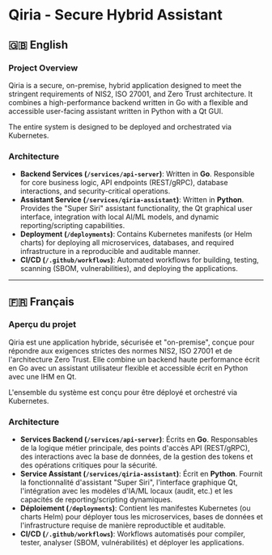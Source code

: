 # Qiria - Secure Hybrid Assistant

## 🇬🇧 English

### Project Overview

Qiria is a secure, on-premise, hybrid application designed to meet the stringent requirements of NIS2, ISO 27001, and Zero Trust architecture. It combines a high-performance backend written in Go with a flexible and accessible user-facing assistant written in Python with a Qt GUI.

The entire system is designed to be deployed and orchestrated via Kubernetes.

### Architecture

- **Backend Services (`/services/api-server`)**: Written in **Go**. Responsible for core business logic, API endpoints (REST/gRPC), database interactions, and security-critical operations.
- **Assistant Service (`/services/qiria-assistant`)**: Written in **Python**. Provides the "Super Siri" assistant functionality, the Qt graphical user interface, integration with local AI/ML models, and dynamic reporting/scripting capabilities.
- **Deployment (`/deployments`)**: Contains Kubernetes manifests (or Helm charts) for deploying all microservices, databases, and required infrastructure in a reproducible and auditable manner.
- **CI/CD (`/.github/workflows`)**: Automated workflows for building, testing, scanning (SBOM, vulnerabilities), and deploying the applications.

---

## 🇫🇷 Français

### Aperçu du projet

Qiria est une application hybride, sécurisée et "on-premise", conçue pour répondre aux exigences strictes des normes NIS2, ISO 27001 et de l'architecture Zero Trust. Elle combine un backend haute performance écrit en Go avec un assistant utilisateur flexible et accessible écrit en Python avec une IHM en Qt.

L'ensemble du système est conçu pour être déployé et orchestré via Kubernetes.

### Architecture

- **Services Backend (`/services/api-server`)**: Écrits en **Go**. Responsables de la logique métier principale, des points d'accès API (REST/gRPC), des interactions avec la base de données, de la gestion des tokens et des opérations critiques pour la sécurité.
- **Service Assistant (`/services/qiria-assistant`)**: Écrit en **Python**. Fournit la fonctionnalité d'assistant "Super Siri", l'interface graphique Qt, l'intégration avec les modèles d'IA/ML locaux (audit, etc.) et les capacités de reporting/scripting dynamiques.
- **Déploiement (`/deployments`)**: Contient les manifestes Kubernetes (ou charts Helm) pour déployer tous les microservices, bases de données et l'infrastructure requise de manière reproductible et auditable.
- **CI/CD (`/.github/workflows`)**: Workflows automatisés pour compiler, tester, analyser (SBOM, vulnérabilités) et déployer les applications.